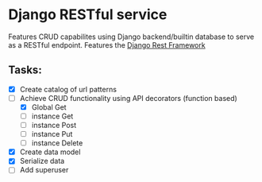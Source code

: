 # Django RESTful service

Features CRUD capabilites using Django backend/builtin database to serve as a RESTful endpoint. Features the [Django Rest Framework](https://www.django-rest-framework.org/) 

## Tasks:
* [x] Create catalog of url patterns
* [ ] Achieve CRUD functionality using API decorators (function based)
    * [x] Global Get
    * [ ] instance Get
    * [ ] instance Post
    * [ ] instance Put
    * [ ] instance Delete
* [x] Create data model
* [x] Serialize data
* [ ] Add superuser
